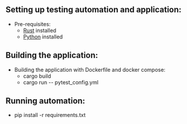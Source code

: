 ## Setting up testing automation and application:
* Pre-requisites:
    * [Rust](https://rustup.rs/.) installed
    * [Python](https://www.python.org/downloads/) installed
    
## Building the application:
* Building the application with Dockerfile and docker compose:
    * cargo build
    * cargo run -- pytest_config.yml

## Running automation:
* pip install -r requirements.txt